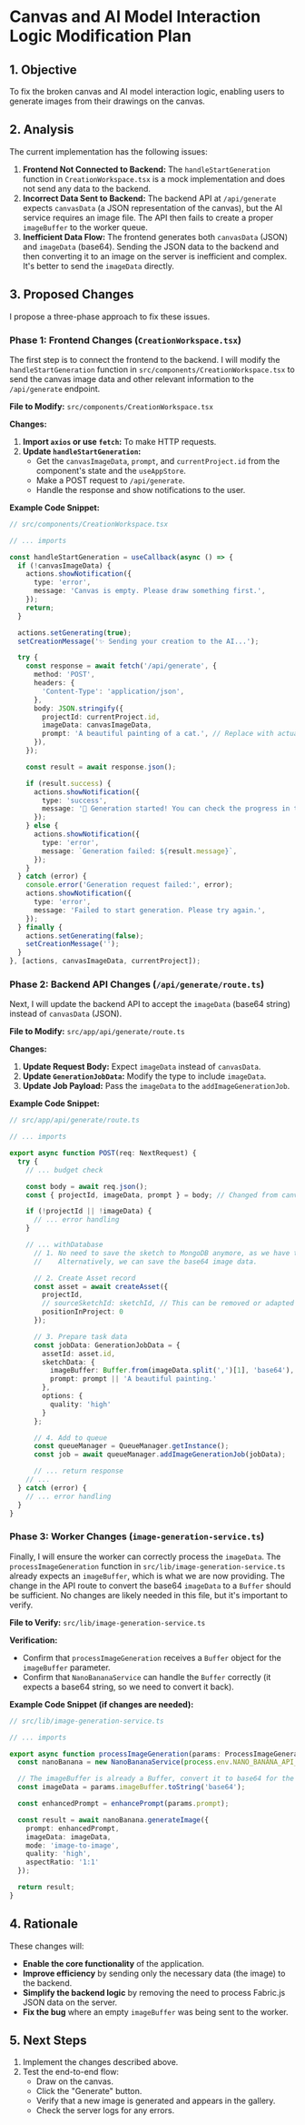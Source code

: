 # Canvas and AI Model Interaction Logic Modification Plan

## 1. Objective

To fix the broken canvas and AI model interaction logic, enabling users to generate images from their drawings on the canvas.

## 2. Analysis

The current implementation has the following issues:

1.  **Frontend Not Connected to Backend:** The `handleStartGeneration` function in `CreationWorkspace.tsx` is a mock implementation and does not send any data to the backend.
2.  **Incorrect Data Sent to Backend:** The backend API at `/api/generate` expects `canvasData` (a JSON representation of the canvas), but the AI service requires an image file. The API then fails to create a proper `imageBuffer` to the worker queue.
3.  **Inefficient Data Flow:** The frontend generates both `canvasData` (JSON) and `imageData` (base64). Sending the JSON data to the backend and then converting it to an image on the server is inefficient and complex. It's better to send the `imageData` directly.

## 3. Proposed Changes

I propose a three-phase approach to fix these issues.

### Phase 1: Frontend Changes (`CreationWorkspace.tsx`)

The first step is to connect the frontend to the backend. I will modify the `handleStartGeneration` function in `src/components/CreationWorkspace.tsx` to send the canvas image data and other relevant information to the `/api/generate` endpoint.

**File to Modify:** `src/components/CreationWorkspace.tsx`

**Changes:**

1.  **Import `axios` or use `fetch`:** To make HTTP requests.
2.  **Update `handleStartGeneration`:**
    *   Get the `canvasImageData`, `prompt`, and `currentProject.id` from the component's state and the `useAppStore`.
    *   Make a POST request to `/api/generate`.
    *   Handle the response and show notifications to the user.

**Example Code Snippet:**

```typescript
// src/components/CreationWorkspace.tsx

// ... imports

const handleStartGeneration = useCallback(async () => {
  if (!canvasImageData) {
    actions.showNotification({
      type: 'error',
      message: 'Canvas is empty. Please draw something first.',
    });
    return;
  }

  actions.setGenerating(true);
  setCreationMessage('✨ Sending your creation to the AI...');

  try {
    const response = await fetch('/api/generate', {
      method: 'POST',
      headers: {
        'Content-Type': 'application/json',
      },
      body: JSON.stringify({
        projectId: currentProject.id,
        imageData: canvasImageData,
        prompt: 'A beautiful painting of a cat.', // Replace with actual prompt
      }),
    });

    const result = await response.json();

    if (result.success) {
      actions.showNotification({
        type: 'success',
        message: '🎉 Generation started! You can check the progress in the gallery.',
      });
    } else {
      actions.showNotification({
        type: 'error',
        message: `Generation failed: ${result.message}`,
      });
    }
  } catch (error) {
    console.error('Generation request failed:', error);
    actions.showNotification({
      type: 'error',
      message: 'Failed to start generation. Please try again.',
    });
  } finally {
    actions.setGenerating(false);
    setCreationMessage('');
  }
}, [actions, canvasImageData, currentProject]);
```

### Phase 2: Backend API Changes (`/api/generate/route.ts`)

Next, I will update the backend API to accept the `imageData` (base64 string) instead of `canvasData` (JSON).

**File to Modify:** `src/app/api/generate/route.ts`

**Changes:**

1.  **Update Request Body:** Expect `imageData` instead of `canvasData`.
2.  **Update `GenerationJobData`:** Modify the type to include `imageData`.
3.  **Update Job Payload:** Pass the `imageData` to the `addImageGenerationJob`.

**Example Code Snippet:**

```typescript
// src/app/api/generate/route.ts

// ... imports

export async function POST(req: NextRequest) {
  try {
    // ... budget check

    const body = await req.json();
    const { projectId, imageData, prompt } = body; // Changed from canvasData to imageData

    if (!projectId || !imageData) {
      // ... error handling
    }

    // ... withDatabase
      // 1. No need to save the sketch to MongoDB anymore, as we have the image data.
      //    Alternatively, we can save the base64 image data.

      // 2. Create Asset record
      const asset = await createAsset({
        projectId,
        // sourceSketchId: sketchId, // This can be removed or adapted
        positionInProject: 0
      });

      // 3. Prepare task data
      const jobData: GenerationJobData = {
        assetId: asset.id,
        sketchData: {
          imageBuffer: Buffer.from(imageData.split(',')[1], 'base64'), // Convert base64 to buffer
          prompt: prompt || 'A beautiful painting.'
        },
        options: {
          quality: 'high'
        }
      };

      // 4. Add to queue
      const queueManager = QueueManager.getInstance();
      const job = await queueManager.addImageGenerationJob(jobData);

      // ... return response
    // ...
  } catch (error) {
    // ... error handling
  }
}
```

### Phase 3: Worker Changes (`image-generation-service.ts`)

Finally, I will ensure the worker can correctly process the `imageData`. The `processImageGeneration` function in `src/lib/image-generation-service.ts` already expects an `imageBuffer`, which is what we are now providing. The change in the API route to convert the base64 `imageData` to a `Buffer` should be sufficient. No changes are likely needed in this file, but it's important to verify.

**File to Verify:** `src/lib/image-generation-service.ts`

**Verification:**

*   Confirm that `processImageGeneration` receives a `Buffer` object for the `imageBuffer` parameter.
*   Confirm that `NanoBananaService` can handle the `Buffer` correctly (it expects a base64 string, so we need to convert it back).

**Example Code Snippet (if changes are needed):**

```typescript
// src/lib/image-generation-service.ts

// ... imports

export async function processImageGeneration(params: ProcessImageGenerationParams): Promise<GenerateImageResult> {
  const nanoBanana = new NanoBananaService(process.env.NANO_BANANA_API_KEY!);

  // The imageBuffer is already a Buffer, convert it to base64 for the API
  const imageData = params.imageBuffer.toString('base64');

  const enhancedPrompt = enhancePrompt(params.prompt);

  const result = await nanoBanana.generateImage({
    prompt: enhancedPrompt,
    imageData: imageData,
    mode: 'image-to-image',
    quality: 'high',
    aspectRatio: '1:1'
  });

  return result;
}
```

## 4. Rationale

These changes will:

*   **Enable the core functionality** of the application.
*   **Improve efficiency** by sending only the necessary data (the image) to the backend.
*   **Simplify the backend logic** by removing the need to process Fabric.js JSON data on the server.
*   **Fix the bug** where an empty `imageBuffer` was being sent to the worker.

## 5. Next Steps

1.  Implement the changes described above.
2.  Test the end-to-end flow:
    *   Draw on the canvas.
    *   Click the "Generate" button.
    *   Verify that a new image is generated and appears in the gallery.
    *   Check the server logs for any errors.
